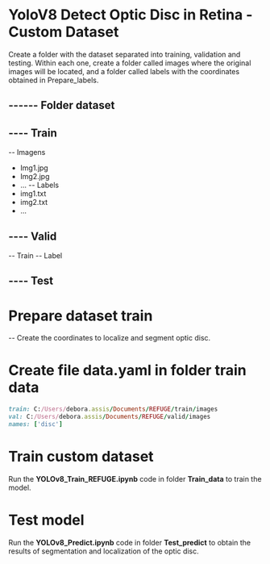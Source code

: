 # YoloV8 Detect Optic Disc in Retina - Custom Dataset

Create a folder with the dataset separated into training, validation and testing. 
Within each one, create a folder called images where the original images will be 
located, and a folder called labels with the coordinates obtained in Prepare_labels.

------ Folder dataset
--
---- Train
--
-- Imagens
  - Img1.jpg
  - Img2.jpg
  - ...
-- Labels
  - img1.txt
  - img2.txt
  - ...

---- Valid
--
-- Train
-- Label

---- Test
--

# Prepare dataset train
-- Create the coordinates to localize and segment optic disc.

# Create file **data.yaml** in folder train data
```ruby
train: C:/Users/debora.assis/Documents/REFUGE/train/images
val: C:/Users/debora.assis/Documents/REFUGE/valid/images
names: ['disc']  
```
# Train custom dataset
Run the **YOLOv8_Train_REFUGE.ipynb** code in folder **Train_data** to train the model.

# Test model
Run the **YOLOv8_Predict.ipynb** code  in folder **Test_predict** to obtain the results of segmentation and localization of the optic disc.
